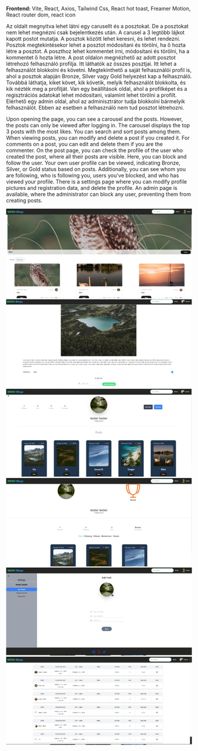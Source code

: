 **Frontend:** Vite, React, Axios, Tailwind Css, React hot toast, Freamer Motion, React router dom, react icon

Az oldalt megnyitva lehet látni egy carusellt és a posztokat. De a posztokat nem lehet megnézni csak bejelentkezés után. A carusel a 3 legtöbb lájkot kapott postot mutatja. A posztok között lehet keresni, és lehet rendezni. Posztok megtekintésekor lehet a posztot módosítani és törölni, ha ő hozta létre a posztot. A poszthoz lehet kommentet írni, módosítani és törölni, ha a kommentet ő hozta létre. A post oldalon megnézhető az adott posztot létrehozó felhasználó profilja. Itt láthatók az összes posztjai. Itt lehet a felhasználót blokkolni és követni. Megtekinthető a saját felhasználói profil is, ahol a posztok alapján Bronze, Silver vagy Gold helyezést kap a felhasználó. Továbbá láthatja, kiket követ, kik követik, melyik felhasználót blokkolta, és kik nézték meg a profilját. Van egy beállítások oldal, ahol a profilképet és a regisztrációs adatokat lehet módosítani, valamint lehet törölni a profilt. Elérhető egy admin oldal, ahol az adminisztrátor tudja blokkolni bármelyik felhasználót. Ebben az esetben a felhasználó nem tud posztot létrehozni.


Upon opening the page, you can see a carousel and the posts. However, the posts can only be viewed after logging in. The carousel displays the top 3 posts with the most likes. You can search and sort posts among them. When viewing posts, you can modify and delete a post if you created it. For comments on a post, you can edit and delete them if you are the commenter. On the post page, you can check the profile of the user who created the post, where all their posts are visible. Here, you can block and follow the user. Your own user profile can be viewed, indicating Bronze, Silver, or Gold status based on posts. Additionally, you can see whom you are following, who is following you, users you've blocked, and who has viewed your profile. There is a settings page where you can modify profile pictures and registration data, and delete the profile. An admin page is available, where the administrator can block any user, preventing them from creating posts.


![Home](https://github.com/sz-adam/Blog-fullsctack-/blob/master/frontend/src/post%20screenshot/homePage.jpg)
![Blog](https://github.com/sz-adam/Blog-fullsctack-/blob/master/frontend/src/post%20screenshot/blog%20post.jpg)
![postProfil](https://github.com/sz-adam/Blog-fullsctack-/blob/master/frontend/src/post%20screenshot/post%20user.jpg)
![userProfil](https://github.com/sz-adam/Blog-fullsctack-/blob/master/frontend/src/post%20screenshot/user.jpg)
![userSettings](https://github.com/sz-adam/Blog-fullsctack-/blob/master/frontend/src/post%20screenshot/user%20settings.jpg)
![adminPages](https://github.com/sz-adam/Blog-fullsctack-/blob/master/frontend/src/post%20screenshot/adminPages.jpg)
